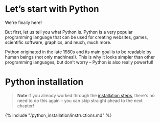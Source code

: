# Let’s start with Python

We're finally here!

But first, let us tell you what Python is. 
Python is a very popular programming language that can be used for creating 
websites, games, scientific software, graphics, and much, much more.

Python originated in the late 1980s and its main goal is to be readable by 
human beings (not only machines!). 
This is why it looks simpler than other programming languages, but don't worry
 – Python is also really powerful!

# Python installation

> **Note** If you already worked through the 
[installation steps](../installation/README.md), there's no need to do this 
again – you can skip straight ahead to the next chapter!

{% include "/python_installation/instructions.md" %}

